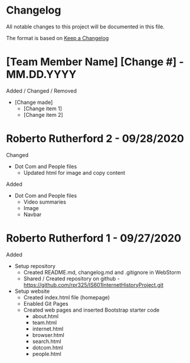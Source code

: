 # Changelog
All notable changes to this project will be documented in this file.

The format is based on [Keep a Changelog](https://keepachangelog.com/en/1.0.0/)

# [Team Member Name] [Change #] - MM.DD.YYYY
Added / Changed / Removed
- [Change made]
    - [Change item 1]
    - [Change item 2]

# Roberto Rutherford 2 - 09/28/2020
Changed
- Dot Com and People files
    - Updated html for image and copy content

Added
- Dot Com and People files
    - Video summaries
    - Image
    - Navbar
    
# Roberto Rutherford 1 - 09/27/2020
 Added
 - Setup repository
    - Created README.md, changelog.md and .gitignore in WebStorm
    - Shared / Created repository on github - https://github.com/rpr325/IS601InternetHistoryProject.git
- Setup website
    - Created index.html file (homepage)
    -  Enabled Git Pages
    -  Created web pages and inserted Bootstrap starter code
        - about.html
        - team.html
        - internet.html
        - browser.html
        - search.html
        - dotcom.html
        - people.html

